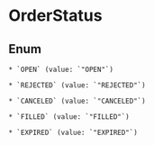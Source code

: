 
# OrderStatus

## Enum


    * `OPEN` (value: `"OPEN"`)

    * `REJECTED` (value: `"REJECTED"`)

    * `CANCELED` (value: `"CANCELED"`)

    * `FILLED` (value: `"FILLED"`)

    * `EXPIRED` (value: `"EXPIRED"`)



